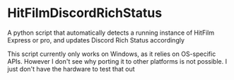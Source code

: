 # HitFilmDiscordRichStatus
A python script that automatically detects a running instance of HitFilm Express or pro, and updates Discord Rich Status accordingly

This script currently only works on Windows, as it relies on OS-specific APIs. However I don't see why porting it to other platforms is not possible. I just don't have the hardware to test that out
